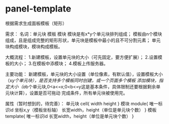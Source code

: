 # panel-template
根据需求生成面板模板（矩形）

需求：
名词：单元块 模板 模块
模块是有x*y个单元块排列组成；
模板由n个模块组成，且是组成完整的矩形形状，单元块是模板中最小的且不可分割元素；
单元块构成模块，模块构成模板。


大概流程：
1.新建模板，设置单元块的大小（可先固定，要方便扩展）；
2.设置模板的大小；
3.在模板中添模块；
4.模板上传服务器。

主要功能：
新建模板，单元块的大小设置（单位像素，有默认值），设置模板大小（x*y个单元块），是否支持多个模板同时创建，或一个页面多个模板
添加模块，指定大小（a*b个单元块,0<a<=x;0<b<=y这是基本条件，具体限制还要根据剩余单元块计算），设置是否可拖动
完成条件，所有单元块被使用完。

属性（暂时想到的，待完善）：
单元块
cell{
    width
    height
}
模块
module{
    唯一标识id
    坐标x,y（模板坐标轴）
    长宽width，height（单位是单元块个数）
}
模板
template{
    唯一标识id
    长宽width，height（单位是单元块个数）
}

